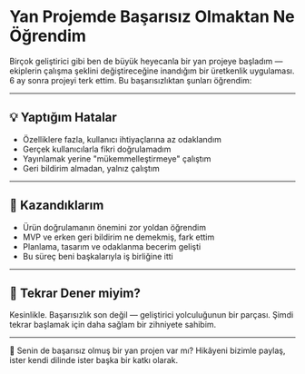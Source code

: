 ﻿# Yan Projemde Başarısız Olmaktan Ne Öğrendim

Birçok geliştirici gibi ben de büyük heyecanla bir yan projeye başladım — ekiplerin çalışma şeklini değiştireceğine inandığım bir üretkenlik uygulaması. 6 ay sonra projeyi terk ettim. Bu başarısızlıktan şunları öğrendim:

---

## 💡 Yaptığım Hatalar

- Özelliklere fazla, kullanıcı ihtiyaçlarına az odaklandım
- Gerçek kullanıcılarla fikri doğrulamadım
- Yayınlamak yerine "mükemmelleştirmeye" çalıştım
- Geri bildirim almadan, yalnız çalıştım

---

## 🎯 Kazandıklarım

- Ürün doğrulamanın önemini zor yoldan öğrendim
- MVP ve erken geri bildirim ne demekmiş, fark ettim
- Planlama, tasarım ve odaklanma becerim gelişti
- Bu süreç beni başkalarıyla iş birliğine itti

---

## 🔄 Tekrar Dener miyim?

Kesinlikle. Başarısızlık son değil — geliştirici yolculuğunun bir parçası. Şimdi tekrar başlamak için daha sağlam bir zihniyete sahibim.

---

🧠 Senin de başarısız olmuş bir yan projen var mı? Hikâyeni bizimle paylaş, ister kendi dilinde ister başka bir katkı olarak.

<!--
TR: Bu içerik çok dilli geliştirici topluluk platformunun bir parçasıdır.
-->
